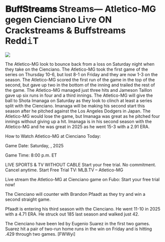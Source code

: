 # 𝐁𝐮𝐟𝐟𝐒𝐭𝐫𝐞𝐚𝐦𝐬 Streams— Atletico-MG gegen Cienciano Li𝚟e ON Crackstreams & Buffstreams Redd𝚒T  
  
  
[![](https://i.imgur.com/qSNzIqt.png)](https://movie.rssnews.media/wwPGJMVm.php)  
  
The Atletico-MG look to bounce back from a loss on Saturday night when they take on the Cienciano. The Atletico-MG took the first game of the series on Thursday 10-6, but lost 8-1 on Friday and they are now 1-3 on the season. The Atletico-MG scored the first run of the game in the top of the second, but gave up two in the bottom of the inning and trailed the rest of the game. The Atletico-MG managed just three hits and Jameson Taillon gave up six runs in four and a third innings. The Atletico-MG will give the ball to Shota Imanaga on Saturday as they look to clinch at least a series split with the Cienciano. Imanaga will be making his second start this season after he pitched against the Los Angeles Dodgers in Japan. The Atletico-MG would lose the game, but Imanaga was great as he pitched four innings without giving up a hit. Imanaga is in his second season with the Atletico-MG and he was great in 2025 as he went 15-3 with a 2.91 ERA.

How to Watch Atletico-MG at Cienciano Today:

Game Date: Saturday, , 2025

Game Time: 8:00 p.m. ET

LIVE SPORTS & TV WITHOUT CABLE
Start your free trial. No commitment. Cancel anytime.
Start Free Trial
TV: MLB.TV – Atletico-MG

Live stream the Atletico-MG at Cienciano game on Fubo: Start your free trial now!

The Cienciano will counter with Brandon Pfaadt as they try and win a second straight game.

Pfaadt is entering his third season with the Cienciano. He went 11-10 in 2025 with a 4.71 ERA. He struck out 185 last season and walked just 42.

The Cienciano have been led by Eugenio Suarez in the first two games. Suarez hit a pair of two-run home runs in the win on Friday and is hitting .429 through two games. [FWWyi]